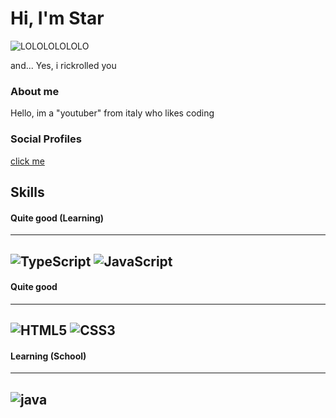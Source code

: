 # Hi, I'm Star
![LOLOLOLOLOLO](giphy.gif)


and... Yes, i rickrolled you 

### About me
Hello, im a "youtuber" from italy who likes coding

### Social Profiles
[click me](https://star08-web.github.io)

## Skills


#### Quite good (Learning)
---
![TypeScript](https://img.shields.io/badge/typescript-%23007ACC.svg?style=for-the-badge&logo=typescript&logoColor=white) ![JavaScript](https://img.shields.io/badge/javascript-%23323330.svg?style=for-the-badge&logo=javascript&logoColor=%23F7DF1E)
---
#### Quite good
---
![HTML5](https://img.shields.io/badge/html5-%23E34F26.svg?style=for-the-badge&logo=html5&logoColor=white) ![CSS3](https://img.shields.io/badge/css3-%231572B6.svg?style=for-the-badge&logo=css3&logoColor=white)
---
#### Learning (School)
---
![java](https://img.shields.io/badge/Java-ED8B00?style=for-the-badge&logo=java&logoColor=white)
---
